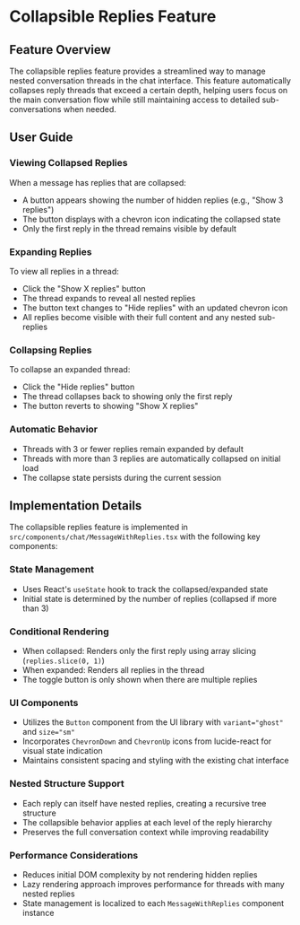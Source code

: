 # Collapsible Replies Feature

## Feature Overview

The collapsible replies feature provides a streamlined way to manage nested conversation threads in the chat interface. This feature automatically collapses reply threads that exceed a certain depth, helping users focus on the main conversation flow while still maintaining access to detailed sub-conversations when needed.

## User Guide

### Viewing Collapsed Replies

When a message has replies that are collapsed:
- A button appears showing the number of hidden replies (e.g., "Show 3 replies")
- The button displays with a chevron icon indicating the collapsed state
- Only the first reply in the thread remains visible by default

### Expanding Replies

To view all replies in a thread:
- Click the "Show X replies" button
- The thread expands to reveal all nested replies
- The button text changes to "Hide replies" with an updated chevron icon
- All replies become visible with their full content and any nested sub-replies

### Collapsing Replies

To collapse an expanded thread:
- Click the "Hide replies" button
- The thread collapses back to showing only the first reply
- The button reverts to showing "Show X replies"

### Automatic Behavior

- Threads with 3 or fewer replies remain expanded by default
- Threads with more than 3 replies are automatically collapsed on initial load
- The collapse state persists during the current session

## Implementation Details

The collapsible replies feature is implemented in `src/components/chat/MessageWithReplies.tsx` with the following key components:

### State Management
- Uses React's `useState` hook to track the collapsed/expanded state
- Initial state is determined by the number of replies (collapsed if more than 3)

### Conditional Rendering
- When collapsed: Renders only the first reply using array slicing (`replies.slice(0, 1)`)
- When expanded: Renders all replies in the thread
- The toggle button is only shown when there are multiple replies

### UI Components
- Utilizes the `Button` component from the UI library with `variant="ghost"` and `size="sm"`
- Incorporates `ChevronDown` and `ChevronUp` icons from lucide-react for visual state indication
- Maintains consistent spacing and styling with the existing chat interface

### Nested Structure Support
- Each reply can itself have nested replies, creating a recursive tree structure
- The collapsible behavior applies at each level of the reply hierarchy
- Preserves the full conversation context while improving readability

### Performance Considerations
- Reduces initial DOM complexity by not rendering hidden replies
- Lazy rendering approach improves performance for threads with many nested replies
- State management is localized to each `MessageWithReplies` component instance